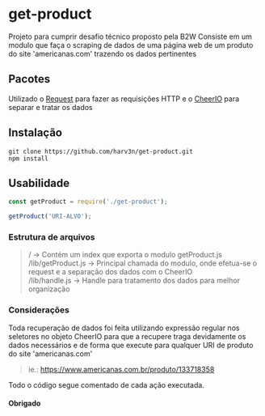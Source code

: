 # get-product
Projeto para cumprir desafio técnico proposto pela B2W
Consiste em um modulo que faça o scraping de dados de uma página web de um produto do site 'americanas.com' trazendo os dados pertinentes

## Pacotes
Utilizado o [Request](https://github.com/request/request) para fazer as requisições HTTP 
e o [CheerIO](https://github.com/cheeriojs/cheerio) para separar e tratar os dados

## Instalação
`git clone https://github.com/harv3n/get-product.git`  
`npm install`

## Usabilidade
```js
const getProduct = require('./get-product');

getProduct('URI-ALVO');
```

### Estrutura de arquivos
> /                   -> Contém um index que exporta o modulo getProduct.js  
> /lib/getProduct.js  -> Principal chamada do modulo, onde efetua-se o  request e a separação dos dados com o CheerIO  
> /lib/handle.js      -> Handle para tratamento dos dados para melhor organização 

### Considerações
Toda recuperação de dados foi feita utilizando expressão regular nos seletores no objeto CheerIO para que a recupere traga devidamente os dados necessários e de forma que execute para qualquer URI de produto do site 'americanas.com'
> ie.: https://www.americanas.com.br/produto/133718358
  
Todo o código segue comentado de cada ação executada.

#### Obrigado ####